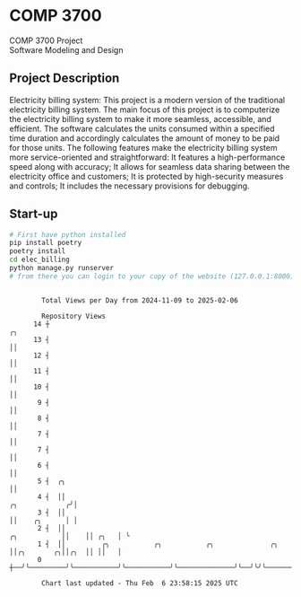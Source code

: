 # COMP 3700
COMP 3700 Project  
Software Modeling and Design
## Project Description
Electricity billing system: This project is a modern version of the traditional electricity billing system. The main focus of this project is to computerize the electricity billing system to make it more seamless, accessible, and efficient. The software calculates the units consumed within a specified time duration and accordingly calculates the amount of money to be paid for those units. The following features make the electricity billing system more service-oriented and straightforward: It features a high-performance speed along with accuracy; It allows for seamless data sharing between the electricity office and customers; It is protected by high-security measures and controls; It includes the necessary provisions for debugging.

## Start-up
```bash
# First have python installed
pip install poetry
poetry install
cd elec_billing
python manage.py runserver
# from there you can login to your copy of the website (127.0.0.1:8000), default creds are admin/admin
```

```

        Total Views per Day from 2024-11-09 to 2025-02-06

        Repository Views
      14 ┼                                                                                       ╭╮
      13 ┤                                                                                       ││
      12 ┤                                                                                       ││
      11 ┤                                                                                       ││
      10 ┤                                                                                       ││
       9 ┤                                                                                       ││
       8 ┤                                                                                       ││
       7 ┤                                                                                       ││
       7 ┤                                                                                       ││
       6 ┤                                                                                       ││
       5 ┤  ╭╮                                                                                   ││
       4 ┤  ││                                                                    ╭╮            ╭╯│
       3 ┤  ││                                                                    ││    ╭╮      │ │
       2 ┤  ││                                                       ╭╮           ││    ││ ╭╮   │ ╰
       1 ┤  ││         ╭╮           ╭╮           ╭╮              ╭╮  ││╭╮       ╭╮││╭╮  ││ ││   │
       0 ┼──╯╰─────────╯╰───────────╯╰───────────╯╰──────────────╯╰──╯╰╯╰───────╯╰╯╰╯╰──╯╰─╯╰───╯

        Chart last updated - Thu Feb  6 23:58:15 2025 UTC
        
```
